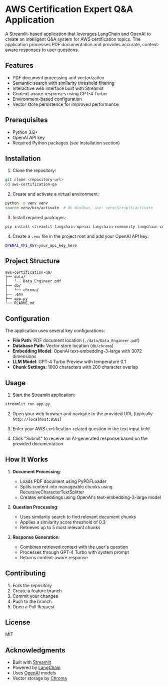 # AWS Certification Expert Q&A Application

A Streamlit-based application that leverages LangChain and OpenAI to create an intelligent Q&A system for AWS certification topics. The application processes PDF documentation and provides accurate, context-aware responses to user questions.

## Features

- PDF document processing and vectorization
- Semantic search with similarity threshold filtering
- Interactive web interface built with Streamlit
- Context-aware responses using GPT-4 Turbo
- Environment-based configuration
- Vector store persistence for improved performance

## Prerequisites

- Python 3.8+
- OpenAI API key
- Required Python packages (see Installation section)

## Installation

1. Clone the repository:
```bash
git clone <repository-url>
cd aws-certification-qa
```

2. Create and activate a virtual environment:
```bash
python -m venv venv
source venv/bin/activate  # On Windows, use: venv\Scripts\activate
```

3. Install required packages:
```bash
pip install streamlit langchain-openai langchain-community langchain-core chromadb python-dotenv
```

4. Create a `.env` file in the project root and add your OpenAI API key:
```bash
OPENAI_API_KEY=your_api_key_here
```

## Project Structure

```
aws-certification-qa/
├── data/
│   └── Data_Engineer.pdf
├── db/
│   └── chroma/
├── .env
├── app.py
└── README.md
```

## Configuration

The application uses several key configurations:

- **File Path**: PDF document location (`./data/Data_Engineer.pdf`)
- **Database Path**: Vector store location (`db/chroma`)
- **Embedding Model**: OpenAI text-embedding-3-large with 3072 dimensions
- **LLM Model**: GPT-4 Turbo Preview with temperature 0.1
- **Chunk Settings**: 1000 characters with 200 character overlap

## Usage

1. Start the Streamlit application:
```bash
streamlit run app.py
```

2. Open your web browser and navigate to the provided URL (typically `http://localhost:8501`)

3. Enter your AWS certification-related question in the text input field

4. Click "Submit" to receive an AI-generated response based on the provided documentation

## How It Works

1. **Document Processing**:
   - Loads PDF document using PyPDFLoader
   - Splits content into manageable chunks using RecursiveCharacterTextSplitter
   - Creates embeddings using OpenAI's text-embedding-3-large model

2. **Question Processing**:
   - Uses similarity search to find relevant document chunks
   - Applies a similarity score threshold of 0.3
   - Retrieves up to 5 most relevant chunks

3. **Response Generation**:
   - Combines retrieved context with the user's question
   - Processes through GPT-4 Turbo with system prompt
   - Returns context-aware response

## Contributing

1. Fork the repository
2. Create a feature branch
3. Commit your changes
4. Push to the branch
5. Open a Pull Request

## License

MIT

## Acknowledgments

- Built with [Streamlit](https://streamlit.io/)
- Powered by [LangChain](https://python.langchain.com/)
- Uses [OpenAI](https://openai.com/) models
- Vector storage by [Chroma](https://www.trychroma.com/)